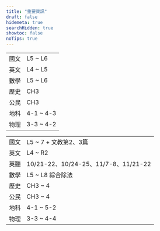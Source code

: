 ```yaml
---
title: "重要資訊"
draft: false
hidemeta: true
searchHidden: true
showtoc: false
noTips: true
---
```


<timer data-deadline="1668441600000" title="二抽 2022/11/15"></timer>
<table>
  <tr>
    <td>國文</td>
    <td>L5 ~ L6</td>
  </tr>
  <tr>
    <td>英文</td>
    <td>L4 ~ L5</td>
  </tr>
  <tr>
    <td>數學</td>
    <td>L5 ~ L6</td>
  </tr>
  <tr>
    <td>歷史</td>
    <td>CH3</td>
  </tr>
  <tr>
    <td>公民</td>
    <td>CH3</td>
  </tr>
  <tr>
    <td>地科</td>
    <td>4-1 ~ 4-3</td>
  </tr>
  <tr>
    <td>物理</td>
    <td>3-3 ~ 4-2</td>
  </tr>
</table>

<timer data-deadline="1669737600000" title="二段 2022/11/30"></timer>
<table>
  <tr>
    <td>國文</td>
    <td>L5 ~ 7 + 文教第2、3篇</td>
  </tr>
  <tr>
    <td>英文</td>
    <td>L4 ~ R2</td>
  </tr>
  <tr>
    <td>英聽</td>
    <td>10/21-22、10/24-25、11/7-8、11/21-22</td>
  </tr>
  <tr>
    <td>數學</td>
    <td>L5 ~ L8 綜合除法</td>
  </tr>
  <tr>
    <td>歷史</td>
    <td>CH3 ~ 4</td>
  </tr>
  <tr>
    <td>公民</td>
    <td>CH3 ~ 4</td>
  </tr>
  <tr>
    <td>地科</td>
    <td>4-1 ~ 5-2</td>
  </tr>
  <tr>
    <td>物理</td>
    <td>3-3 ~ 4-4</td>
  </tr>
</table>
<timer data-deadline="1672761600000" title="三抽 2023/01/04"></timer>
<timer data-deadline="1673884800000" title="三段 2023/01/17"></timer>

<script>
let timers = document.getElementsByTagName('timer');
for (let i = 0; i < timers.length; i++) {
    let timer = timers[i];
    let title = document.createElement('h2');
    let timeDHMS = document.createElement('p');
    title.innerHTML = timer.title;
    timer.appendChild(title);
    timer.appendChild(timeDHMS);
    let deadline = new Date(parseInt(timer.dataset['deadline'])).getTime();
    setInterval(() => {
        timerEvent(timeDHMS, deadline)
    }, 999);
}
function timerEvent(ele, date) {
    let difference = date - new Date().getTime();
    let differenceInSeconds = Math.floor(difference / 1000);
    let d = Math.floor(differenceInSeconds / 86400);
    let h = Math.floor(Math.floor(differenceInSeconds % 86400) / 3600);
    let m = Math.floor(Math.floor(differenceInSeconds % 3600) / 60);
    let s = differenceInSeconds % 60;
    ele.innerHTML = `
        剩餘時間： 
        <b>${d}日</b>
        <b>${h}時</b>
        <b>${m}分</b>
        <b>${s}秒</b>`;
}
</script>

